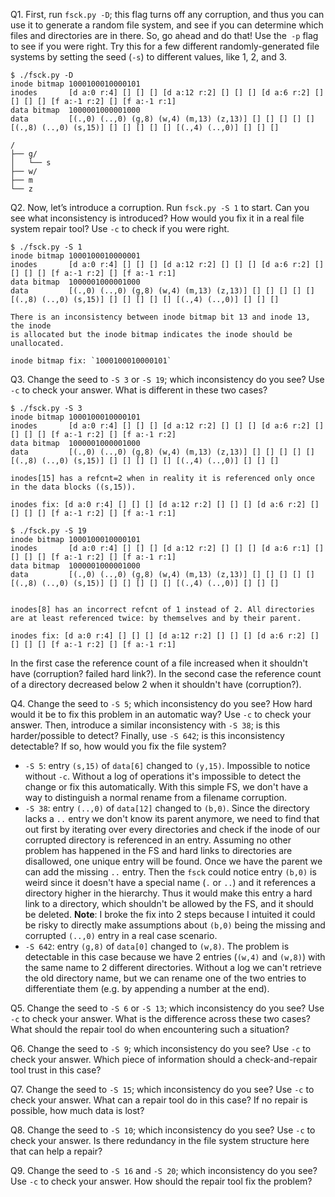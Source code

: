 Q1. First, run `fsck.py -D`; this flag turns off any corruption, and thus you can use it to generate a random file system, and see if you can determine which files and directories are in there. So, go ahead and do that! Use the` -p` flag to see if you were right. Try this for a few different randomly-generated file systems by setting the seed (`-s`) to different values, like 1, 2, and 3.

```
$ ./fsck.py -D
inode bitmap 1000100010000101
inodes       [d a:0 r:4] [] [] [] [d a:12 r:2] [] [] [] [d a:6 r:2] [] [] [] [] [f a:-1 r:2] [] [f a:-1 r:1]
data bitmap  1000001000001000
data         [(.,0) (..,0) (g,8) (w,4) (m,13) (z,13)] [] [] [] [] [] [(.,8) (..,0) (s,15)] [] [] [] [] [] [(.,4) (..,0)] [] [] []

/
├── g/
│   └── s
├── w/
├── m
└── z
```

Q2. Now, let’s introduce a corruption. Run `fsck.py -S 1` to start. Can you see what inconsistency is introduced? How would you fix it in a real file system repair tool? Use `-c` to check if you were right.

```
$ ./fsck.py -S 1
inode bitmap 1000100010000001
inodes       [d a:0 r:4] [] [] [] [d a:12 r:2] [] [] [] [d a:6 r:2] [] [] [] [] [f a:-1 r:2] [] [f a:-1 r:1]
data bitmap  1000001000001000
data         [(.,0) (..,0) (g,8) (w,4) (m,13) (z,13)] [] [] [] [] [] [(.,8) (..,0) (s,15)] [] [] [] [] [] [(.,4) (..,0)] [] [] []

There is an inconsistency between inode bitmap bit 13 and inode 13, the inode
is allocated but the inode bitmap indicates the inode should be unallocated.

inode bitmap fix: `1000100010000101`
```


Q3. Change the seed to `-S 3` or `-S 19`; which inconsistency do you see? Use `-c` to check your answer. What is different in these two cases?

```
$ ./fsck.py -S 3
inode bitmap 1000100010000101
inodes       [d a:0 r:4] [] [] [] [d a:12 r:2] [] [] [] [d a:6 r:2] [] [] [] [] [f a:-1 r:2] [] [f a:-1 r:2]
data bitmap  1000001000001000
data         [(.,0) (..,0) (g,8) (w,4) (m,13) (z,13)] [] [] [] [] [] [(.,8) (..,0) (s,15)] [] [] [] [] [] [(.,4) (..,0)] [] [] []

inodes[15] has a refcnt=2 when in reality it is referenced only once
in the data blocks ((s,15)).

inodes fix: [d a:0 r:4] [] [] [] [d a:12 r:2] [] [] [] [d a:6 r:2] [] [] [] [] [f a:-1 r:2] [] [f a:-1 r:1]
```

```
$ ./fsck.py -S 19
inode bitmap 1000100010000101
inodes       [d a:0 r:4] [] [] [] [d a:12 r:2] [] [] [] [d a:6 r:1] [] [] [] [] [f a:-1 r:2] [] [f a:-1 r:1]
data bitmap  1000001000001000
data         [(.,0) (..,0) (g,8) (w,4) (m,13) (z,13)] [] [] [] [] [] [(.,8) (..,0) (s,15)] [] [] [] [] [] [(.,4) (..,0)] [] [] []


inodes[8] has an incorrect refcnt of 1 instead of 2. All directories
are at least referenced twice: by themselves and by their parent.

inodes fix: [d a:0 r:4] [] [] [] [d a:12 r:2] [] [] [] [d a:6 r:2] [] [] [] [] [f a:-1 r:2] [] [f a:-1 r:1]
```

In the first case the reference count of a file increased when it shouldn't have (corruption? failed hard link?). In the second case the reference count of a directory decreased below 2 when it shouldn't have (corruption?).

Q4. Change the seed to `-S 5`; which inconsistency do you see? How hard would it be to fix this problem in an automatic way? Use `-c` to check your answer. Then, introduce a similar inconsistency with `-S 38`; is this harder/possible to detect? Finally, use `-S 642`; is this inconsistency detectable? If so, how would you fix the file system?

* `-S 5`: entry `(s,15)` of `data[6]` changed to `(y,15)`. Impossible to notice without `-c`. Without a log of operations it's impossible to detect the change or fix this automatically. With this simple FS, we don't have a way to distinguish a normal rename from a filename corruption.
* `-S 38`: entry `(..,0)` of `data[12]` changed to `(b,0)`. Since the directory lacks a `..` entry we don't know its parent anymore, we need to find that out first by iterating over every directories and check if the inode of our corrupted directory is referenced in an entry. Assuming no other problem has happened in the FS and hard links to directories are disallowed, one unique entry will be found. Once we have the parent we can add the missing `..` entry. Then the `fsck` could notice entry `(b,0)` is weird since it doesn't have a special name (`.` or `..`) and it references a directory higher in the hierarchy. Thus it would make this entry a hard link to a directory, which shouldn't be allowed by the FS, and it should be deleted. **Note**: I broke the fix into 2 steps because I intuited it could be risky to directly make assumptions about `(b,0)` being the missing and corrupted `(..,0)` entry in a real case scenario.
* `-S 642`: entry `(g,8)` of `data[0]` changed to `(w,8)`. The problem is detectable in this case because we have 2 entries (`(w,4)` and `(w,8)`) with the same name to 2 different directories. Without a log we can't retrieve the old directory name, but we can rename one of the two entries to differentiate them (e.g. by appending a number at the end).

Q5. Change the seed to `-S 6` or `-S 13`; which inconsistency do you see? Use `-c` to check your answer. What is the difference across these two cases? What should the repair tool do when encountering such a situation?

Q6. Change the seed to `-S 9`; which inconsistency do you see? Use `-c` to check your answer. Which piece of information should a check-and-repair tool trust in this case?

Q7. Change the seed to `-S 15`; which inconsistency do you see? Use `-c` to check your answer. What can a repair tool do in this case? If no repair is possible, how much data is lost?

Q8. Change the seed to `-S 10`; which inconsistency do you see? Use `-c` to check your answer. Is there redundancy in the file system structure here that can help a repair?

Q9. Change the seed to `-S 16` and `-S 20`; which inconsistency do you see? Use `-c` to check your answer. How should the repair tool fix the problem?
